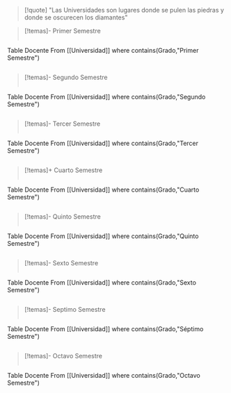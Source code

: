 
> [!quote] 
> "Las Universidades son lugares donde se pulen las piedras y donde se oscurecen los diamantes"

>[!temas]- Primer Semestre 
>```dataview
Table Docente
From [[Universidad]]
where contains(Grado,"Primer Semestre")
>```

>[!temas]- Segundo Semestre
>```dataview
Table Docente
From [[Universidad]]
where contains(Grado,"Segundo Semestre")
>```

>[!temas]- Tercer Semestre
>```dataview
Table Docente
From [[Universidad]]
where contains(Grado,"Tercer Semestre")
>```

>[!temas]+ Cuarto Semestre
>```dataview
Table Docente
From [[Universidad]]
where contains(Grado,"Cuarto Semestre")
>```

>[!temas]- Quinto Semestre
>```dataview
Table Docente
From [[Universidad]]
where contains(Grado,"Quinto Semestre")
>```

>[!temas]- Sexto Semestre
>```dataview
Table Docente
From [[Universidad]]
where contains(Grado,"Sexto Semestre")
>```

>[!temas]- Septimo Semestre
>```dataview
Table Docente
From [[Universidad]]
where contains(Grado,"Séptimo Semestre")
>```

>[!temas]- Octavo Semestre
>```dataview
Table Docente
From [[Universidad]]
where contains(Grado,"Octavo Semestre")
>```

